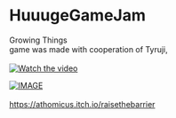 # HuuugeGameJam
Growing Things<br>
game was made with cooperation of Tyruji,<br><br>
[![Watch the video](https://i.sstatic.net/Vp2cE.png)](https://youtu.be/Fm59C302S6E)


[![IMAGE](https://img.youtube.com/vi/Fm59C302S6E/0.jpg)](https://www.youtube.com/watch?v=Fm59C302S6E)
<br><br>
https://athomicus.itch.io/raisethebarrier
<br><br>
 
